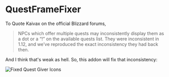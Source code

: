 # QuestFrameFixer
To Quote Kaivax on the official Blizzard forums,
> NPCs which offer multiple quests may inconsistently display them as a dot or a “!” on the available quests list. They were inconsistent in 1.12, and we’ve reproduced the exact inconsistency they had back then.

And I think that's weak as hell.  So, this addon will fix that inconsistency:

![Fixed Quest Giver Icons](https://i.imgur.com/cZ9dvJH.png "Fixed Quest Giver Icons")
